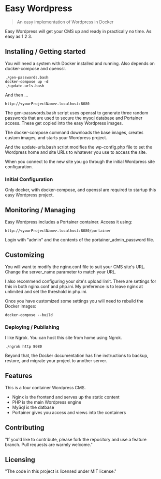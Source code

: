 
# Easy Wordpress
> An easy implementation of Wordpress in Docker

Easy Wordpress will get your CMS up and ready in practically no time. As 
easy as 1 2 3.

## Installing / Getting started

You will need a system with Docker installed and running. Also depends on 
docker-compose and openssl.

```shell
./gen-passwords.bash
docker-compose up -d
./update-urls.bash
```

And then ...

```shell
http://<yourProjectName>.localhost:8080
```

The gen-passwords.bash script uses openssl to generate three random 
passwords that are used to secure the mysql database and Portainer
access. These get copied into the easy Wordpress images.

The docker-compose command downloads the base images, creates custom images,
and starts your Wordpress project.

And the update-urls.bash script modifies the wp-config.php file to set the
Wordpress home and site URLs to whatever you use to access the site.

When you connect to the new site you go through the initial Wordpress
site configuration.

### Initial Configuration

Only docker, with docker-compose, and openssl are required to startup this
easy Wordpress project.

## Monitoring / Managing

Easy Wordpress includes a Portainer container. Access it using: 

```shell
http://<yourProjectName>.localhost:8080/portainer
```

Login with "admin" and the contents of the portainer_admin_password file.

## Customizing

You will want to modify the nginx.conf file to suit your CMS site's URL. 
Change the server_name parameter to match your URL.

I also recommend configuring your site's upload limit. There are settings 
for this in both nginx.conf and php.ini. My preference is to leave nginx
at unlimited and set the threshold in php.ini.

Once you have customized some settings you will need to rebuild the Docker
images:

```shell
docker-compose --build
```

### Deploying / Publishing

I like Ngrok. You can host this site from home using Ngrok.

```shell
./ngrok http 8080
```

Beyond that, the Docker documentation has fine instructions to backup, 
restore, and migrate your project to another server.

## Features

This is a four container Wordpress CMS. 
* Nginx is the frontend and serves up the static content
* PHP is the main Wordpress engine
* MySql is the datbase
* Portainer gives you access and views into the containers

## Contributing

"If you'd like to contribute, please fork the repository and use a feature
branch. Pull requests are warmly welcome."

## Licensing

"The code in this project is licensed under MIT license."
